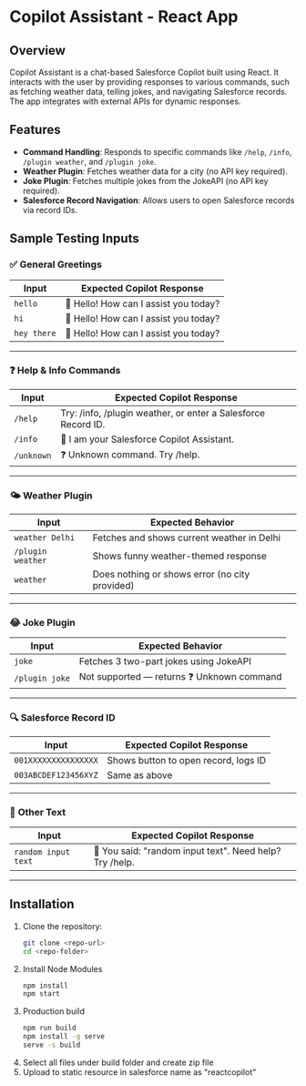 # Copilot Assistant - React App

## Overview
Copilot Assistant is a chat-based Salesforce Copilot built using React. It interacts with the user by providing responses to various commands, such as fetching weather data, telling jokes, and navigating Salesforce records. The app integrates with external APIs for dynamic responses.

## Features

- **Command Handling**: Responds to specific commands like `/help`, `/info`, `/plugin weather`, and `/plugin joke`.
- **Weather Plugin**: Fetches weather data for a city (no API key required).
- **Joke Plugin**: Fetches multiple jokes from the JokeAPI (no API key required).
- **Salesforce Record Navigation**: Allows users to open Salesforce records via record IDs.

## Sample Testing Inputs

### ✅ **General Greetings**
| Input        | Expected Copilot Response                          |
|--------------|----------------------------------------------------|
| `hello`      | 👋 Hello! How can I assist you today?              |
| `hi`         | 👋 Hello! How can I assist you today?              |
| `hey there`  | 👋 Hello! How can I assist you today?              |

---

### ❓ **Help & Info Commands**
| Input        | Expected Copilot Response                                      |
|--------------|----------------------------------------------------------------|
| `/help`      | Try: /info, /plugin weather, or enter a Salesforce Record ID. |
| `/info`      | 🤖 I am your Salesforce Copilot Assistant.                     |
| `/unknown`   | ❓ Unknown command. Try /help.                                  |

---

### 🌤️ **Weather Plugin**
| Input              | Expected Behavior                                              |
|--------------------|----------------------------------------------------------------|
| `weather Delhi`     | Fetches and shows current weather in Delhi                   |
| `/plugin weather`  | Shows funny weather-themed response                           |
| `weather`          | Does nothing or shows error (no city provided)               |

---

### 😂 **Joke Plugin**
| Input        | Expected Behavior                                         |
|--------------|-----------------------------------------------------------|
| `joke`       | Fetches 3 two-part jokes using JokeAPI                    |
| `/plugin joke` | Not supported — returns ❓ Unknown command               |

---

### 🔍 **Salesforce Record ID**
| Input                      | Expected Copilot Response                                      |
|----------------------------|---------------------------------------------------------------|
| `001XXXXXXXXXXXXXXX`       | Shows button to open record, logs ID                          |
| `003ABCDEF123456XYZ`       | Same as above                                                 |

---

### 🧠 **Other Text**
| Input                  | Expected Copilot Response                                    |
|------------------------|--------------------------------------------------------------|
| `random input text`    | 🤖 You said: "random input text". Need help? Try /help.      |

---

## Installation

1. Clone the repository:
   ```bash
   git clone <repo-url>
   cd <repo-folder>
2. Install Node Modules 
   ```bash 
   npm install
   npm start
3. Production build 
   ```bash 
   npm run build
   npm install -g serve
   serve -s build

4. Select all files under build folder and create zip file
5. Upload to static resource in salesforce name as "reactcopilot"
